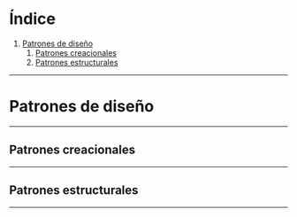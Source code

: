 # **Índice**  

1. [Patrones de diseño](#diseño)
    1. [Patrones creacionales](#creacionales)
    2. [Patrones estructurales](#estructurales)


--- 

# Patrones de diseño<a name="diseño"></a>


---


## Patrones creacionales<a name="creacionales"></a>

---



## Patrones estructurales<a name="estructurales"></a>


---
